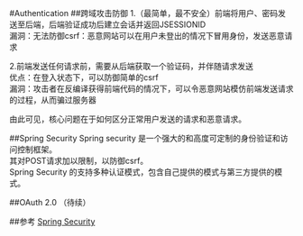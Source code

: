 #Authentication
##跨域攻击防御
1.（最简单，最不安全）前端将用户、密码发送至后端，后端验证成功后建立会话并返回JSESSIONID  
漏洞：无法防御csrf：恶意网站可以在用户未登出的情况下冒用身份，发送恶意请求

2.前端发送任何请求前，需要从后端获取一个验证码，并伴随请求发送  
优点：在登入状态下，可以防御简单的csrf  
漏洞：攻击者在反编译获得前端代码的情况下，可以令恶意网站模仿前端发送请求的过程，从而骗过服务器

由此可见，核心问题在于如何区分正常用户发送的请求和恶意请求。

##Spring Security
Spring security 是一个强大的和高度可定制的身份验证和访问控制框架。  
其对POST请求加以限制，以防御csrf。  
Spring Security 的支持多种认证模式，包含自己提供的模式与第三方提供的模式。

##OAuth 2.0
（待续）

##参考
[Spring Security](https://springcloud.cc/spring-security-zhcn.html#what-is-acegi-security)